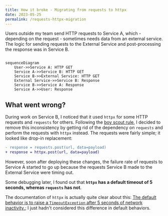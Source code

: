 ```yaml
---
title: How it broke - Migrating from requests to httpx
date: 2023-05-25
permalink: /requests-httpx-migration
---
```


Users outside my team send HTTP requests to Service A, which - depending on the request - sometimes needs data from an external service. The logic for sending requests to the External Service and post-processing the response was in Service B.

```mermaid

sequenceDiagram
    User->>Service A: HTTP GET
    Service A->>Service B: HTTP GET
    Service B->>External Service: HTTP GET
    External Service->>Service B: Response
    Service B->>Service A: Response
    Service A->>User: Response

```

## What went wrong?

During work on Service B, I noticed that it used `httpx` for some HTTP requests and `requests` for others. Following the [boy scout rule](https://97-things-every-x-should-know.gitbooks.io/97-things-every-programmer-should-know/content/en/thing_08/), I decided to remove this inconsistency by getting rid of the dependency on `requests` and perform the requests with `httpx` instead. The requests were fairly simple; it looked like drop-in replacement:

```diff
- response = requests.post(url, data=payload)
+ response = httpx.post(url, data=payload)
```

However, soon after deploying these changes, the failure rate of requests to Service A started to go up because the requests Service B made to the External Service were timing out.

Some debugging later, I found out that **`httpx` has a default timeout of 5 seconds, whereas `requests` has not**.

The documentation of `httpx` is actually quite clear about this: [The default behavior is to raise a `TimeoutException` after 5 seconds of network inactivity.](https://www.python-httpx.org/advanced/timeouts/); I just hadn't considered this difference in default behaviors.
